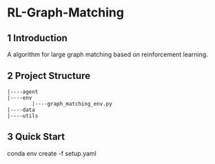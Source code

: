 # RL-Graph-Matching

## 1 Introduction

A algorithm for large graph matching based on reinforcement learning.

## 2 Project Structure

```
|----agent
|----env
		|----graph_matching_env.py
|----data
|----utils
```

## 3 Quick Start

conda env create -f setup.yaml


